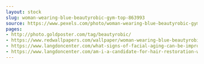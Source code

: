 ```yaml
---
layout: stock
slug: woman-wearing-blue-beautyrobic-gym-top-863993
source: https://www.pexels.com/photo/woman-wearing-blue-beautyrobic-gym-top-863993/
pages:
- http://photo.goldposter.com/tag/beautyrobic/
- https://www.redwallpapers.com/wallpaper/woman-wearing-blue-beautyrobic-gym-top-free-stock-photo-image-wallpaper
- https://www.langdoncenter.com/what-signs-of-facial-aging-can-be-improved-with-dermal-fillers/
- https://www.langdoncenter.com/am-i-a-candidate-for-hair-restoration-with-prp/
---
```

